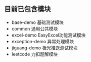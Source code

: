## 目前已包含模块

- base-demo 基础测试模块
- common 通用公共模块
- excel-demo EasyExcel功能测试模块
- exception-demo 异常处理模块
- jiguang-demo 极光推送测试模块
- leetcode 力扣题解模块